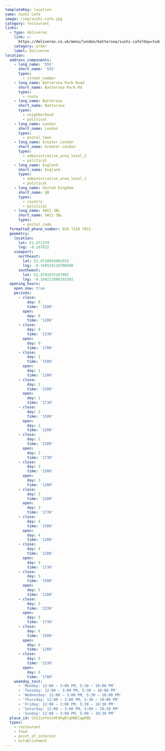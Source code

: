 ```yaml
---
templateKey: location
name: Sushi Café
image: /img/sushi-cafe.jpg
category: restaurant
links:
  - type: deliveroo
    link: >-
      https://deliveroo.co.uk/menu/london/battersea/sushi-cafe?day=today&postcode=SW115UZ&time=ASAP
    category: order
    label: Deliveroo
location:
  address_components:
    - long_name: '555'
      short_name: '555'
      types:
        - street_number
    - long_name: Battersea Park Road
      short_name: Battersea Park Rd
      types:
        - route
    - long_name: Battersea
      short_name: Battersea
      types:
        - neighborhood
        - political
    - long_name: London
      short_name: London
      types:
        - postal_town
    - long_name: Greater London
      short_name: Greater London
      types:
        - administrative_area_level_2
        - political
    - long_name: England
      short_name: England
      types:
        - administrative_area_level_1
        - political
    - long_name: United Kingdom
      short_name: GB
      types:
        - country
        - political
    - long_name: SW11 3BL
      short_name: SW11 3BL
      types:
        - postal_code
  formatted_phone_number: 020 7228 7011
  geometry:
    location:
      lat: 51.471379
      lng: -0.167822
    viewport:
      northeast:
        lat: 51.4728054802915
        lng: -0.166524119708498
      southwest:
        lat: 51.4701075197085
        lng: -0.169222080291502
  opening_hours:
    open_now: true
    periods:
      - close:
          day: 0
          time: '1500'
        open:
          day: 0
          time: '1200'
      - close:
          day: 0
          time: '2230'
        open:
          day: 0
          time: '1700'
      - close:
          day: 1
          time: '1500'
        open:
          day: 1
          time: '1200'
      - close:
          day: 1
          time: '2200'
        open:
          day: 1
          time: '1730'
      - close:
          day: 2
          time: '1500'
        open:
          day: 2
          time: '1200'
      - close:
          day: 2
          time: '2200'
        open:
          day: 2
          time: '1730'
      - close:
          day: 3
          time: '1500'
        open:
          day: 3
          time: '1200'
      - close:
          day: 3
          time: '2200'
        open:
          day: 3
          time: '1730'
      - close:
          day: 4
          time: '1500'
        open:
          day: 4
          time: '1200'
      - close:
          day: 4
          time: '2200'
        open:
          day: 4
          time: '1730'
      - close:
          day: 5
          time: '1500'
        open:
          day: 5
          time: '1200'
      - close:
          day: 5
          time: '2230'
        open:
          day: 5
          time: '1730'
      - close:
          day: 6
          time: '1500'
        open:
          day: 6
          time: '1200'
      - close:
          day: 6
          time: '2230'
        open:
          day: 6
          time: '1700'
    weekday_text:
      - 'Monday: 12:00 – 3:00 PM, 5:30 – 10:00 PM'
      - 'Tuesday: 12:00 – 3:00 PM, 5:30 – 10:00 PM'
      - 'Wednesday: 12:00 – 3:00 PM, 5:30 – 10:00 PM'
      - 'Thursday: 12:00 – 3:00 PM, 5:30 – 10:00 PM'
      - 'Friday: 12:00 – 3:00 PM, 5:30 – 10:30 PM'
      - 'Saturday: 12:00 – 3:00 PM, 5:00 – 10:30 PM'
      - 'Sunday: 12:00 – 3:00 PM, 5:00 – 10:30 PM'
  place_id: ChIJieYeSJ4FdkgRlqHNECqpR8E
  types:
    - restaurant
    - food
    - point_of_interest
    - establishment
---
```

